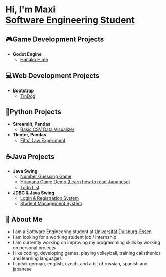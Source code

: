 <h1>Hi, I'm Maxi <br/><a href="https://github.com/maxe04">Software Engineering Student</a></h1>


<h2>🎮Game Development Projects</h2>

- <b>Godot Engine</b>
  - [Hanako Hime](https://github.com/maxe04/Hanako-Hime)

<h2>💻Web Development Projects</h2>

- <b>Bootstrap</b>
  - [TinDog](https://github.com/maxe04/TinDog)

<h2>🐍Python Projects</h2>

- <b>Streamlit, Pandas</b>
  - [Basic CSV Data Visualizer](https://github.com/maxe04/CSVDataVisualizer)
- <b>Tkinter, Pandas</b>
  - [Fitts' Law Experiment](https://github.com/maxe04/FittsLaw)
    


<h2>☕Java Projects</h2>

- <b>Java Swing</b>
  - [Number Guessing Game](https://github.com/maxe04/Guess-The-Number)
  - [Hiragana Game Demo (Learn how to read Japanese)](https://github.com/maxe04/Hiragana-Game)
  - [Todo List](https://github.com/maxe04/Todo-List)
- <b>JDBC & Java Swing</b>
  - [Login & Registration System](https://github.com/maxe04/Login-System)
  - [Student Management System](https://github.com/maxe04/Student-Mangement-System)



<h2>💬 About Me</h2>

- I am a Software Engineering student at <a href = "https://www.uni-due.de/">Universität Duisburg-Essen</a>
- I am looking for a working student job / internship
- I am currently working on improving my programming skills by working on personal projects
- I like coding, developing games, playing volleyball, training calisthenics and learning languages
- I speak german, english, czech, and a bit of russian, spanish and japanese


<!--
**maxe04/maxe04** is a ✨ _special_ ✨ repository because its `README.md` (this file) appears on your GitHub profile.

Here are some ideas to get you started:

- 🔭 I’m currently working on ...
- 🌱 I’m currently learning ...
- 👯 I’m looking to collaborate on ...
- 🤔 I’m looking for help with ...
- 💬 Ask me about ...
- 📫 How to reach me: ...
- 😄 Pronouns: ...
- ⚡ Fun fact: ...
-->
